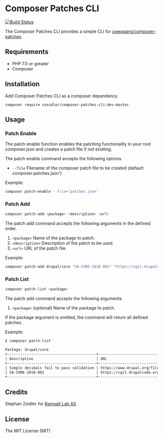 # Composer Patches CLI

[![Build Status](https://travis-ci.org/szeidler/composer-patches-cli.svg?branch=master)](https://travis-ci.org/szeidler/composer-patches-cli)

The Composer Patches CLI provides a simple CLI for [cweagans/composer-patches](https://github.com/cweagans/composer-patches).

## Requirements

* PHP 7.0 or greater
* Composer

## Installation

Add Composer Patches CLI as a composer dependency.

`composer require szeidler/composer-patches-cli:dev-master`

## Usage

### Patch Enable

The patch enable function enables the patching functionality in your root composer.json and creates a patch file if not existing.

The patch enable command accepts the following options.

* `--file` Filename of the composer patch file to be created (default: composer.patches.json')

Example: 

```sh
composer patch-enable --file='patches.json'  
```

### Patch Add

```sh
composer patch-add <package> <description> <url> 
```

The patch add command accepts the following arguments in the defined order.

1. `<package>` Name of the package to patch.
2. `<description>` Description of the patch to be used.
3. `<url>` URL of the patch file.

Example:

```sh
composer patch-add drupal/core "SA-CORE-2018-002" "https://cgit.drupalcode.org/drupal/rawdiff/?h=8.5.x&id=5ac8738fa69df34a0635f0907d661b509ff9a28f"
```

### Patch List

```sh
composer patch-list <package>
```

The patch add command accepts the following arguments.

1. `<package>` (optional) Name of the package to patch.

If the package argument is omitted, the command will return all defined patches.


Example:

```sh
$ composer patch-list            

Package: drupal/core
+-----------------------------------------+-------------------------------------------------------------------------------------------------+
| Description                             | URL                                                                                             |
+-----------------------------------------+-------------------------------------------------------------------------------------------------+
| Simple decimals fail to pass validation | https://www.drupal.org/files/issues/2018-04-23/drupal_2230909_113.patch                         |
| SA-CORE-2018-002                        | https://cgit.drupalcode.org/drupal/rawdiff/?h=8.5.x&id=5ac8738fa69df34a0635f0907d661b509ff9a28f |
+-----------------------------------------+-------------------------------------------------------------------------------------------------+
```

## Credits

Stephan Zeidler for [Ramsalt Lab AS](https://ramsalt.com)

## License

The MIT License (MIT)
